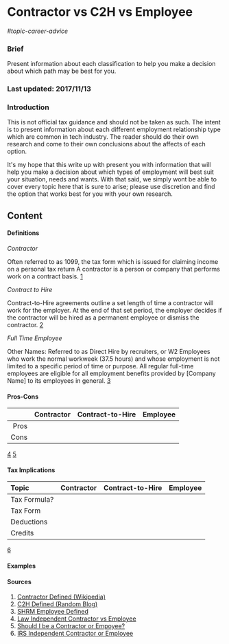 # Contractor vs C2H vs Employee

*#topic-career-advice*

### Brief
Present information about each classification to help you make a decision about which path may be best for you.

### Last updated: 2017/11/13

### Introduction
This is not official tax guidance and should not be taken as such. The intent is to present information about each different employment relationship type which are common in tech industry. The reader should do their own research and come to their own conclusions about the affects of each option.

It's my hope that this write up with present you with information that will help you make a decision about which types of employment will best suit your situation, needs and wants. With that said, we simply wont be able to cover every topic here that is sure to arise; please use discretion and find the option that works best for you with your own research.

## Content
#### Definitions

*Contractor*

Often referred to as 1099, the tax form which is issued for claiming income on a personal tax return
A contractor is a person or company that performs work on a contract basis. 
[1](https://en.wikipedia.org/wiki/Contractor)

*Contract to Hire*

Contract-to-Hire agreements outline a set length of time a contractor will work for the employer. At the end of that set period, the employer decides if the contractor will be hired as a permanent employee or dismiss the contractor. 
[2](http://blog.remedi.com/should-you-consider-a-contract-to-hire-c2h-position)

*Full Time Employee*

Other Names: Referred to as Direct Hire by recruiters, or W2
Employees who work the normal workweek (37.5 hours) and whose employment is not limited to a specific period of time or purpose. All regular full-time employees are eligible for all employment benefits provided by [Company Name] to its employees in general. 
[3](https://webcache.googleusercontent.com/search?q=cache:04BL6o9QKekJ:https://www.shrm.org/resourcesandtools/tools-and-samples/policies/pages/definitionofemployee.aspx+&cd=12&hl=en&ct=clnk&gl=us)

#### Pros-Cons

|             | Contractor      | Contract-to-Hire | Employee    |    
|------------:|:---------------:|:----------------:|:------------:
| Pros |    |    |    |
| Cons |    |    |    |

[4](http://employment.findlaw.com/hiring-process/being-an-independent-contractor-vs-employee.html) [5](https://www.forbes.com/sites/steveparrish/2013/12/16/should-i-be-an-employee-or-an-independent-contractor/#3bccca06138c)

#### Tax Implications

|Topic        | Contractor      | Contract-to-Hire | Employee    |    
|:------------|:---------------:|:----------------:|:------------:
|Tax Formula?  |    |    |    |
|Tax Form |    |    |    |
|Deductions  |    |    |    |
|Credits |    |    |    |

[6](https://www.irs.gov/businesses/small-businesses-self-employed/independent-contractor-self-employed-or-employee)

#### Examples

#### Sources
1. [Contractor Defined (Wikipedia)](https://en.wikipedia.org/wiki/Contractor)
2. [C2H Defined (Random Blog)](http://blog.remedi.com/should-you-consider-a-contract-to-hire-c2h-position)
3. [SHRM Employee Defined](https://webcache.googleusercontent.com/search?q=cache:04BL6o9QKekJ:https://www.shrm.org/resourcesandtools/tools-and-samples/policies/pages/definitionofemployee.aspx+&cd=12&hl=en&ct=clnk&gl=us)
4. [Law Independent Contractor vs Employee](http://employment.findlaw.com/hiring-process/being-an-independent-contractor-vs-employee.html)
5. [Should I be a Contractor or Empoyee?](https://www.forbes.com/sites/steveparrish/2013/12/16/should-i-be-an-employee-or-an-independent-contractor/#3bccca06138c)
6. [IRS Independent Contractor or Employee](https://www.irs.gov/businesses/small-businesses-self-employed/independent-contractor-self-employed-or-employee)